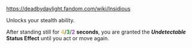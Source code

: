 https://deadbydaylight.fandom.com/wiki/Insidious

<p>Unlocks your stealth ability.
<p>After standing still for <span class="clr" style="color: #e8c252;"><b>4</b></span>/<span class="clr" style="color: #199b1e;"><b>3</b></span>/<span class="clr" style="color: #ac3ee3;"><b>2</b></span> <b>seconds</b>, you are granted the <i><b>Undetectable </b></i> <b>Status Effect</b> until you act or move again.
</p>
</p>